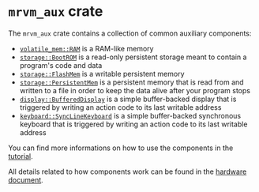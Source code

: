# `mrvm_aux` crate

The `mrvm_aux` crate contains a collection of common auxiliary components:

- [`volatile_mem::RAM`](src/volatile_mem/ram.rs) is a RAM-like memory
- [`storage::BootROM`](src/storage/bootrom.rs) is a read-only persistent storage meant to contain a program's code and data
- [`storage::FlashMem`](src/storage/flash.rs) is a writable persistent memory
- [`storage::PersistentMem`](src/storage/persistent.rs) is a persistent memory that is read from and written to a file in order to keep the data alive after your program stops
- [`display::BufferedDisplay`](src/display/buffered.rs) is a simple buffer-backed display that is triggered by writing an action code to its last writable address
- [`keyboard::SyncLineKeyboard`](src/keyboard/sync_line.rs) is a simple buffer-backed synchronous keyboard that is triggered by writing an action code to its last writable address

You can find more informations on how to use the components in the [tutorial](../docs/Tutorial.md).

All details related to how components work can be found in the [hardware document](../docs/Hardware.md).
